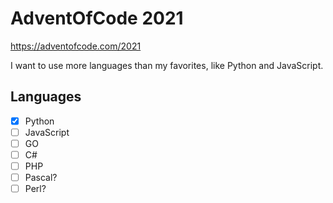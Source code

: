 # AdventOfCode 2021

https://adventofcode.com/2021

I want to use more languages than my favorites, like Python and JavaScript.

## Languages
- [x] Python
- [ ] JavaScript
- [ ] GO
- [ ] C#
- [ ] PHP
- [ ] Pascal?
- [ ] Perl?